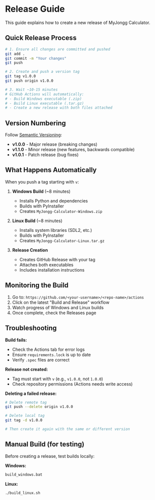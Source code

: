 # Release Guide

This guide explains how to create a new release of MyJongg Calculator.

## Quick Release Process

```bash
# 1. Ensure all changes are committed and pushed
git add .
git commit -m "Your changes"
git push

# 2. Create and push a version tag
git tag v1.0.0
git push origin v1.0.0

# 3. Wait ~10-15 minutes
# GitHub Actions will automatically:
# - Build Windows executable (.zip)
# - Build Linux executable (.tar.gz)
# - Create a new release with both files attached
```

## Version Numbering

Follow [Semantic Versioning](https://semver.org/):

- **v1.0.0** - Major release (breaking changes)
- **v1.1.0** - Minor release (new features, backwards compatible)
- **v1.0.1** - Patch release (bug fixes)

## What Happens Automatically

When you push a tag starting with `v`:

1. **Windows Build** (~8 minutes)
   - Installs Python and dependencies
   - Builds with PyInstaller
   - Creates `MyJongg-Calculator-Windows.zip`

2. **Linux Build** (~8 minutes)
   - Installs system libraries (SDL2, etc.)
   - Builds with PyInstaller
   - Creates `MyJongg-Calculator-Linux.tar.gz`

3. **Release Creation**
   - Creates GitHub Release with your tag
   - Attaches both executables
   - Includes installation instructions

## Monitoring the Build

1. Go to: `https://github.com/<your-username>/<repo-name>/actions`
2. Click on the latest "Build and Release" workflow
3. Watch progress of Windows and Linux builds
4. Once complete, check the Releases page

## Troubleshooting

**Build fails:**
- Check the Actions tab for error logs
- Ensure `requirements.lock` is up to date
- Verify `.spec` files are correct

**Release not created:**
- Tag must start with `v` (e.g., `v1.0.0`, not `1.0.0`)
- Check repository permissions (Actions needs write access)

**Deleting a failed release:**
```bash
# Delete remote tag
git push --delete origin v1.0.0

# Delete local tag
git tag -d v1.0.0

# Then create it again with the same or different version
```

## Manual Build (for testing)

Before creating a release, test builds locally:

**Windows:**
```cmd
build_windows.bat
```

**Linux:**
```bash
./build_linux.sh
```

